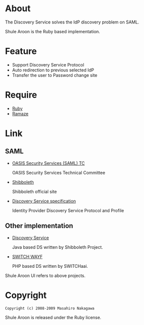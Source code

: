 # About

The Discovery Service solves the IdP discovery problem on SAML.

Shule Aroon is the Ruby based implementation.

# Feature

* Support Discovery Service Protocol
* Auto redirection to previous selected IdP
* Transfer the user to Password change site

# Require

* [Ruby](http://www.ruby-lang.org/)
* [Ramaze](http://ramaze.net/)

# Link

## SAML

* [OASIS Security Services (SAML) TC](http://www.oasis-open.org/committees/tc_home.php?wg_abbrev=security)

  OASIS Security Services Technical Committee

* [Shibboleth](http://shibboleth.internet2.edu/)

  Shibboleth official site

* [Discovery Service specification](http://docs.oasis-open.org/security/saml/Post2.0/sstc-saml-idp-discovery.html)

  Identity Provider Discovery Service Protocol and Profile

## Other implementation

* [Discovery Service](https://spaces.internet2.edu/display/SHIB2/DiscoveryService)

  Java based DS written by Shibboleth Project.

* [SWITCH WAYF](http://www.switch.ch/aai/wayf/)

  PHP based DS written by SWITCHaai.

Shule Aroon UI refers to above projects.

# Copyright

    Copyright (c) 2008-2009 Masahiro Nakagawa

Shule Aroon is released under the Ruby license.
